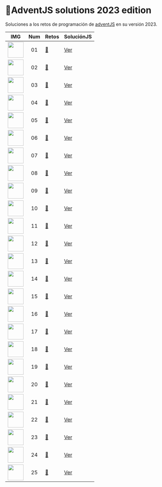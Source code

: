 # 🎄AdventJS solutions 2023 edition

Soluciones a los retos de programación de [adventJS](https://adventjs.dev/es) en su versión 2023.

| IMG                                                                                              | Num  | Retos                                                           |  SoluciónJS                                                                     | 
| ------------------------------------------------------------------------------------------------ | :-: | ------------------------------------------------------------------------- | ---------------------------------------------------------------------------------- | 
|<img src="https://adventjs.dev/challenges-2023/1.png" width="50" style="object-fit: contain;"/>|01|[🎁](https://adventjs.dev/es/challenges/2023/1)|[Ver](https://github.com/mariaelisaaraya/adventJS2023/blob/master/challenge01/index.js)| 
|<img src="https://adventjs.dev/challenges-2023/2.png" width="50" style="object-fit: contain;"/>|02|[🎁](https://adventjs.dev/es/challenges/2023/2)|[Ver](https://github.com/mariaelisaaraya/adventJS2023/blob/master/challenge02/index.js)|
|<img src="https://adventjs.dev/challenges-2023/3.png" width="50" style="object-fit: contain;"/>|03|[🎁](https://adventjs.dev/es/challenges/2023/3)|[Ver](https://github.com/mariaelisaaraya/adventJS2023/blob/master/challenge03/index.js)|
|<img src="https://adventjs.dev/challenges-2023/4.png" width="50" style="object-fit: contain;"/>|04|[🎁](https://adventjs.dev/es/challenges/2023/4)|[Ver](https://github.com/mariaelisaaraya/adventJS2023/blob/master/challenge04/index.js)|
|<img src="https://adventjs.dev/challenges-2023/5.png" width="50" style="object-fit: contain;"/>|05|[🎁](https://adventjs.dev/es/challenges/2023/5)|[Ver](https://github.com/mariaelisaaraya/adventJS2023/blob/master/challenge05/index.js)|
|<img src="https://adventjs.dev/challenges-2023/6.png" width="50" style="object-fit: contain;"/>|06|[🎁](https://adventjs.dev/es/challenges/2023/6)|[Ver](https://github.com/mariaelisaaraya/adventJS2023/blob/master/challenge06/index.js)|
|<img src="https://adventjs.dev/challenges-2023/7.png" width="50" style="object-fit: contain;"/>|07|[🎁](https://adventjs.dev/es/challenges/2023/7)|[Ver](https://github.com/mariaelisaaraya/adventJS2023/blob/master/challenge07/index.js)|
|<img src="https://adventjs.dev/challenges-2023/8.png" width="50" style="object-fit: contain;"/>|08|[🎁](https://adventjs.dev/es/challenges/2023/8)|[Ver](https://github.com/mariaelisaaraya/adventJS2023/blob/master/challenge08/index.js)|
|<img src="https://adventjs.dev/challenges-2023/9.png" width="50" style="object-fit: contain;"/>|09|[🎁](https://adventjs.dev/es/challenges/2023/9)|[Ver](https://github.com/mariaelisaaraya/adventJS2023/blob/master/challenge09/index.js)|
|<img src="https://adventjs.dev/challenges-2023/10.png" width="50" style="object-fit: contain;"/>|10|[🎁](https://adventjs.dev/es/challenges/2023/10)|[Ver](https://github.com/mariaelisaaraya/adventJS2023/blob/master/challenge10/index.js)|
|<img src="https://adventjs.dev/challenges-2023/11.png" width="50" style="object-fit: contain;"/>|11|[🎁](https://adventjs.dev/es/challenges/2023/11)|[Ver](https://github.com/mariaelisaaraya/adventJS2023/blob/master/challenge11/index.js)|
|<img src="https://adventjs.dev/challenges-2023/12.png" width="50" style="object-fit: contain;"/>|12|[🎁](https://adventjs.dev/es/challenges/2023/12)|[Ver](https://github.com/mariaelisaaraya/adventJS2023/blob/master/challenge12/index.js)|
|<img src="https://adventjs.dev/challenges-2023/13.png" width="50" style="object-fit: contain;"/>|13|[🎁](https://adventjs.dev/es/challenges/2023/13)|[Ver](https://github.com/mariaelisaaraya/adventJS2023/blob/master/challenge13/index.js)|
|<img src="https://adventjs.dev/challenges-2023/14.png" width="50" style="object-fit: contain;"/>|14|[🎁](https://adventjs.dev/es/challenges/2023/14)|[Ver](https://github.com/mariaelisaaraya/adventJS2023/blob/master/challenge14/index.js)|
|<img src="https://adventjs.dev/challenges-2023/15.png" width="50" style="object-fit: contain;"/>|15|[🎁](https://adventjs.dev/es/challenges/2023/15)|[Ver](https://github.com/mariaelisaaraya/adventJS2023/blob/master/challenge15/index.js)|
|<img src="https://adventjs.dev/challenges-2023/16.png" width="50" style="object-fit: contain;"/>|16|[🎁](https://adventjs.dev/es/challenges/2023/16)|[Ver](https://github.com/mariaelisaaraya/adventJS2023/blob/master/challenge16/index.js)|
|<img src="https://adventjs.dev/challenges-2023/17.png" width="50" style="object-fit: contain;"/>|17|[🎁](https://adventjs.dev/es/challenges/2023/17)|[Ver](https://github.com/mariaelisaaraya/adventJS2023/blob/master/challenge17/index.js)|
|<img src="https://adventjs.dev/challenges-2023/18.png" width="50" style="object-fit: contain;"/>|18|[🎁](https://adventjs.dev/es/challenges/2023/18)|[Ver](https://github.com/mariaelisaaraya/adventJS2023/blob/master/challenge18/index.js)|
|<img src="https://adventjs.dev/challenges-2023/19.png" width="50" style="object-fit: contain;"/>|19|[🎁](https://adventjs.dev/es/challenges/2023/19)|[Ver](https://github.com/mariaelisaaraya/adventJS2023/blob/master/challenge19/index.js)|
|<img src="https://adventjs.dev/challenges-2023/20.png" width="50" style="object-fit: contain;"/>|20|[🎁](https://adventjs.dev/es/challenges/2023/20)|[Ver](https://github.com/mariaelisaaraya/adventJS2023/blob/master/challenge20/index.js)|
|<img src="https://adventjs.dev/challenges-2023/21.png" width="50" style="object-fit: contain;"/>|21|[🎁](https://adventjs.dev/es/challenges/2023/21)|[Ver](https://github.com/mariaelisaaraya/adventJS2023/blob/master/challenge21/index.js)|
|<img src="https://adventjs.dev/challenges-2023/22.png" width="50" style="object-fit: contain;"/>|22|[🎁](https://adventjs.dev/es/challenges/2023/22)|[Ver](https://github.com/mariaelisaaraya/adventJS2023/blob/master/challenge22/index.js)|
|<img src="https://adventjs.dev/challenges-2023/23.png" width="50" style="object-fit: contain;"/>|23|[🎁](https://adventjs.dev/es/challenges/2023/23)|[Ver](https://github.com/mariaelisaaraya/adventJS2023/blob/master/challenge23/index.js)|
|<img src="https://adventjs.dev/challenges-2023/24.png" width="50" style="object-fit: contain;"/>|24|[🎁](https://adventjs.dev/es/challenges/2023/24)|[Ver](https://github.com/mariaelisaaraya/adventJS2023/blob/master/challenge24/index.js)|
|<img src="https://adventjs.dev/challenges-2023/25.png" width="50" style="object-fit: contain;"/>|25|[🎁](https://adventjs.dev/es/challenges/2023/25)|[Ver](https://github.com/mariaelisaaraya/adventJS2023/blob/master/challenge25/index.js)|
